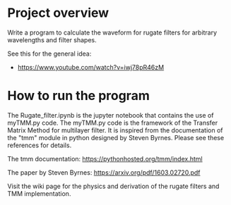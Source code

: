 # Project overview

Write a program to calculate the waveform for rugate filters for arbitrary wavelengths and filter shapes.

See this for the general idea:
- https://www.youtube.com/watch?v=iwj78pR46zM

# How to run the program

The Rugate_filter.ipynb is the jupyter notebook that contains the use of myTMM.py code. The  myTMM.py code is the framework of the Transfer Matrix Method for multilayer filter. It is inspired from the documentation of the "tmm" module in python designed by Steven Byrnes. Please see these references for details.

The tmm documentation: https://pythonhosted.org/tmm/index.html

The paper by Steven Byrnes: https://arxiv.org/pdf/1603.02720.pdf

Visit the wiki page for the physics and derivation of the rugate filters and TMM implementation.
